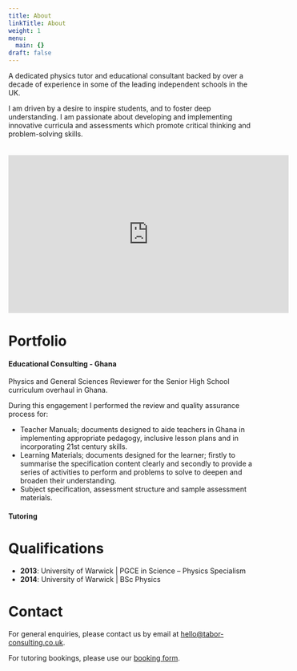 ```yaml
---
title: About
linkTitle: About
weight: 1
menu:
  main: {}
draft: false
---
```


A dedicated physics tutor and educational consultant backed by over a decade of experience in some
of the leading independent schools in the UK.

I am driven by a desire to inspire students, and to foster deep understanding. I am
passionate about developing and implementing innovative curricula and assessments which promote
critical thinking and problem-solving skills.

<center>
<iframe width="560" height="315" src="https://www.youtube.com/embed/Mz--m1xqZIo?si=wF42_HrtdRsbzoa-" title="YouTube video player" frameborder="0" allow="accelerometer; autoplay; clipboard-write; encrypted-media; gyroscope; picture-in-picture; web-share" style="margin-top: 20px" referrerpolicy="strict-origin-when-cross-origin" allowfullscreen></iframe>
</center>

# Portfolio

#### Educational Consulting - Ghana

Physics and General Sciences Reviewer for the Senior High School curriculum overhaul in Ghana.

During this engagement I performed the review and quality assurance process for:

- Teacher Manuals; documents designed to aide teachers in Ghana in implementing appropriate pedagogy, inclusive lesson plans and in incorporating 21st century skills.
- Learning Materials; documents designed for the learner; firstly to summarise the specification content clearly and secondly to provide a series of activities to perform and problems to solve to deepen and broaden their understanding.
- Subject specification, assessment structure and sample assessment materials.

#### Tutoring

# Qualifications

- **2013**: University of Warwick | PGCE in Science – Physics Specialism
- **2014**: University of Warwick | BSc Physics

# Contact

For general enquiries, please contact us by email at hello@tabor-consulting.co.uk.

For tutoring bookings, please use our <a href="https://tabor-consulting.co.uk/booking" target="_blank">booking form</a>.
